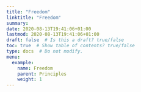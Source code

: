 ```yaml
---
title: "Freedom"
linktitle: "Freedom"
summary:
date: 2020-08-13T19:41:06+01:00
lastmod: 2020-08-13T19:41:06+01:00
draft: false  # Is this a draft? true/false
toc: true  # Show table of contents? true/false
type: docs  # Do not modify.
menu:
  example:
    name: Freedom
    parent: Principles
    weight: 1
---
```

